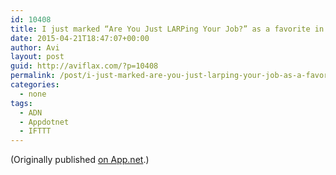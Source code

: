 ```yaml
---
id: 10408
title: I just marked “Are You Just LARPing Your Job?” as a favorite in Readability. http://www.readability.com/articles/ppb3fhqp
date: 2015-04-21T18:47:07+00:00
author: Avi
layout: post
guid: http://aviflax.com/?p=10408
permalink: /post/i-just-marked-are-you-just-larping-your-job-as-a-favorite-in-readability-httpwww-readability-comarticlesppb3fhqp/
categories:
  - none
tags:
  - ADN
  - Appdotnet
  - IFTTT
---
```

(Originally published [on App.net](http://alpha.app.net/aviflax/post/58130807).)
